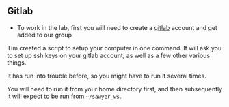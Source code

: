 ## Gitlab

* To work in the lab, first you will need to create a [gitlab](https://gitlab.com/) account and get added to our group

Tim created a script to setup your computer in one command. It will ask you to set up ssh keys on your gitlab account, as well as a few other various things.

It has run into trouble before, so you might have to run it several times. 

You will need to run it from your home directory first, and then subsequently it will expect to be run from `~/sawyer_ws`.
